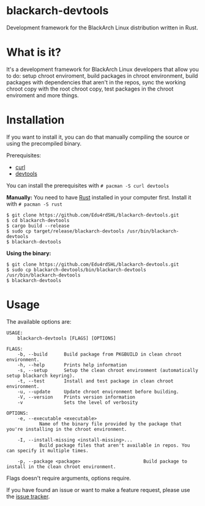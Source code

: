 # blackarch-devtools
Development framework for the BlackArch Linux distribution written in Rust.

# What is it?
It's a development framework for BlackArch Linux developers that allow you to do: setup chroot enviroment, build packages in chroot environment, build packages with dependencies that aren't in the repos, sync the working chroot copy with the root chroot copy, test packages in the chroot enviroment and more things.

# Installation
If you want to install it, you can do that manually compiling the source or using the precompiled binary.

Prerequisites:
- [curl](https://www.archlinux.org/packages/core/x86_64/curl/)
- [devtools](https://www.archlinux.org/packages/extra/any/devtools/)

You can install the prerequisites with `# pacman -S curl devtools`

**Manually:** You need to have [Rust](https://www.archlinux.org/packages/extra/x86_64/rust/) installed in your computer first. Install it with `# pacman -S rust`
```
$ git clone https://github.com/Edu4rdSHL/blackarch-devtools.git
$ cd blackarch-devtools
$ cargo build --release
$ sudo cp target/release/blackarch-devtools /usr/bin/blackarch-devtools
$ blackarch-devtools
```
**Using the binary:**
```
$ git clone https://github.com/Edu4rdSHL/blackarch-devtools.git
$ sudo cp blackarch-devtools/bin/blackarch-devtools /usr/bin/blackarch-devtools
$ blackarch-devtools
```

# Usage

The available options are:

```
USAGE:
    blackarch-devtools [FLAGS] [OPTIONS]

FLAGS:
    -b, --build      Build package from PKGBUILD in clean chroot environment.
    -h, --help       Prints help information
    -s, --setup      Setup the clean chroot environment (automatically setup blackarch keyring).
    -t, --test       Install and test package in clean chroot environment.
    -u, --update     Update chroot environment before building.
    -V, --version    Prints version information
    -v               Sets the level of verbosity

OPTIONS:
    -e, --executable <executable>
            Name of the binary file provided by the package that you're installing in the chroot environment.

    -I, --install-missing <install-missing>...
            Build package files that aren't available in repos. You can specify it multiple times.

    -p, --package <package>                       Build package to install in the clean chroot environment.
```
Flags doesn't require arguments, options require.

If you have found an issue or want to make a feature request, please use the [issue tracker](https://github.com/Edu4rdSHL/blackarch-devtools/issues).
